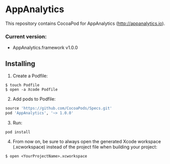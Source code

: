 AppAnalytics
======
This repository contains CocoaPod for AppAnalytics (http://appanalytics.io).

### Current version:
* AppAnalytics.framework v1.0.0

## Installing
1. Create a Podfile:

```
$ touch Podfile
$ open -a Xcode Podfile
```

2. Add pods to Podfile:

  ```ruby
source 'https://github.com/CocoaPods/Specs.git'
pod 'AppAnalytics', '~> 1.0.0'
```

3. Run: 
 
  `pod install`

4. From now on, be sure to always open the generated Xcode workspace (.xcworkspace) instead of the project file when building your project: 

`$ open <YourProjectName>.xcworkspace`
